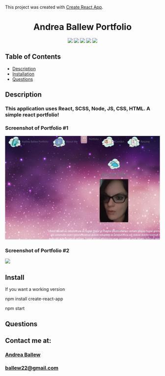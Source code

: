 This project was created with [Create React App](https://github.com/facebook/create-react-app).

<h1 align="center">Andrea Ballew Portfolio</h1>

<p align="center">
<img src="https://img.shields.io/badge/Javascript-brightgreen"/>
<img src="https://img.shields.io/badge/React-red"/>
<img src="https://img.shields.io/badge/Node.js-success"/>
<img src="https://img.shields.io/badge/SCSS-blue"/>  
<img src="https://img.shields.io/badge/Insomnia-orange"/>
</p>



## Table of Contents
- [Description](#description)
- [Installation](#install)
- [Questions](#questions)

## Description

### This application uses React, SCSS, Node, JS, CSS, HTML. A simple react portfolio!

### Screenshot of Portfolio #1
![](Capture.jpg)

### Screenshot of Portfolio #2
![](Capture2.png)

## Install
If you want a working version 

npm install create-react-app  

npm start

## Questions
## Contact me at:
### [Andrea Ballew](https://github.com/andytheelf)
### ballew22@gmail.com
